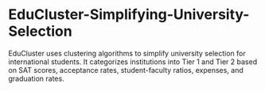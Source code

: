 # EduCluster-Simplifying-University-Selection
EduCluster uses clustering algorithms to simplify university selection for international students. It categorizes institutions into Tier 1 and Tier 2 based on SAT scores, acceptance rates, student-faculty ratios, expenses, and graduation rates.
